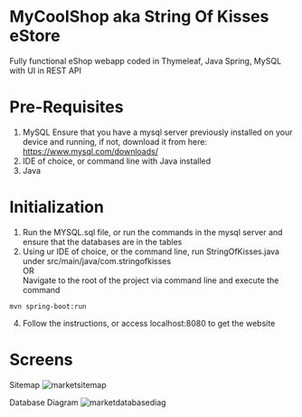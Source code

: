 # MyCoolShop aka String Of Kisses eStore
Fully functional eShop webapp coded in Thymeleaf, Java Spring, MySQL with UI in REST API


# Pre-Requisites
1. MySQL
Ensure that you have a mysql server previously installed on your device and running, if not, download it from here: https://www.mysql.com/downloads/
2. IDE of choice, or command line with Java installed
3. Java

# Initialization
1. Run the MYSQL.sql file, or run the commands in the mysql server and ensure that the databases are in the tables
2. Using ur IDE of choice, or the command line, run StringOfKisses.java under src/main/java/com.stringofkisses
  <br> OR <br>
  Navigate to the root of the project via command line and execute the command
```
mvn spring-boot:run
```
4. Follow the instructions, or access localhost:8080 to get the website

# Screens
Sitemap
![marketsitemap](https://github.com/garrysjh/MyCoolShop/assets/105370724/81b90386-5dd1-4093-96ab-ad4071209ec1)

Database Diagram
![marketdatabasediag](https://github.com/garrysjh/MyCoolShop/assets/105370724/97994993-0759-4606-830a-8608e447dbd8)



